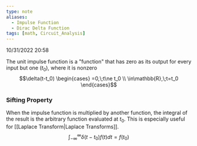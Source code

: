 ```yaml
---
type: note
aliases:
  - Impulse Function
  - Dirac Delta Function
tags: [math, Circuit_Analysis]
---
```

10/31/2022 20:58

  

The unit impulse function is a "function" that has zero as its output for every input but one ($t_0$), where it is nonzero
$$\delta(t-t_0)
\begin{cases}
=0,\;t\ne t_0 \\
\in\mathbb{R},\;t=t_0
\end{cases}$$

### Sifting Property
When the impulse function is multiplied by another function, the integral of the result is the arbitrary function evaluated at $t_0$. This is especially useful for [[Laplace Transform|Laplace Transforms]].
$$
\int_{-\infty}^{\infty}\delta(t-t_0)f(t)dt=f(t_0)
$$
